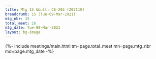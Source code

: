```yaml
---
title: Mtg 15 &bull; CS-205 (202110)
breadcrumb: 15 (Tue-09-Mar-2021)
mtg_nbr: 15
total_meet: 26
mtg_date: Tue-09-Mar-2021
layout: bg-image
---
```


{%- include meetings/main.html
    tm=page.total_meet
    mn=page.mtg_nbr
    md=page.mtg_date
-%}
